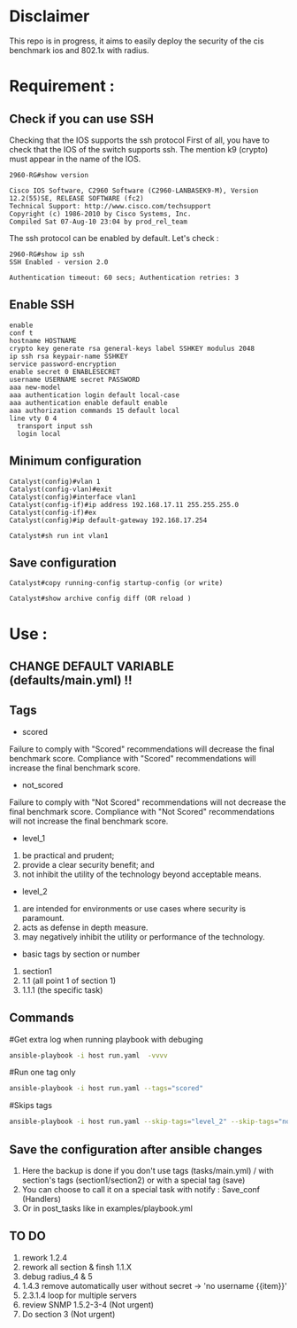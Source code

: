 # Disclaimer 

This repo is in progress, it aims to easily deploy the security of the cis benchmark ios and 802.1x with radius.

# Requirement :

## Check if you can use SSH

Checking that the IOS supports the ssh protocol
First of all, you have to check that the IOS of the switch supports ssh. The mention k9 (crypto) must appear in the name of the IOS.

    2960-RG#show version

    Cisco IOS Software, C2960 Software (C2960-LANBASEK9-M), Version 12.2(55)SE, RELEASE SOFTWARE (fc2)
    Technical Support: http://www.cisco.com/techsupport
    Copyright (c) 1986-2010 by Cisco Systems, Inc.
    Compiled Sat 07-Aug-10 23:04 by prod_rel_team



The ssh protocol can be enabled by default. Let's check :

    2960-RG#show ip ssh
    SSH Enabled - version 2.0

    Authentication timeout: 60 secs; Authentication retries: 3

## Enable SSH 

    enable
    conf t
    hostname HOSTNAME
    crypto key generate rsa general-keys label SSHKEY modulus 2048
    ip ssh rsa keypair-name SSHKEY
    service password-encryption
    enable secret 0 ENABLESECRET 
    username USERNAME secret PASSWORD 
    aaa new-model
    aaa authentication login default local-case
    aaa authentication enable default enable
    aaa authorization commands 15 default local
    line vty 0 4
      transport input ssh
      login local

## Minimum configuration

    Catalyst(config)#vlan 1
    Catalyst(config-vlan)#exit
    Catalyst(config)#interface vlan1
    Catalyst(config-if)#ip address 192.168.17.11 255.255.255.0
    Catalyst(config-if)#ex
    Catalyst(config)#ip default-gateway 192.168.17.254

    Catalyst#sh run int vlan1

## Save configuration

    Catalyst#copy running-config startup-config (or write)

    Catalyst#show archive config diff (OR reload )

# Use :

## CHANGE DEFAULT VARIABLE (defaults/main.yml) !!

## Tags 

* scored

Failure to comply with "Scored" recommendations will decrease the final benchmark score.
Compliance with "Scored" recommendations will increase the final benchmark score.

* not_scored

Failure to comply with "Not Scored" recommendations will not decrease the final
benchmark score. Compliance with "Not Scored" recommendations will not increase the
final benchmark score.

* level_1
1. be practical and prudent;
2. provide a clear security benefit; and
3. not inhibit the utility of the technology beyond acceptable means.

* level_2
1. are intended for environments or use cases where security is paramount.
2. acts as defense in depth measure.
3. may negatively inhibit the utility or performance of the technology.

* basic tags by section or number
1. section1 
2. 1.1 (all point 1 of section 1)
3. 1.1.1 (the specific task)

## Commands

#Get extra log when running playbook with debuging
```Bash
ansible-playbook -i host run.yaml  -vvvv
```

#Run one tag only
```Bash
ansible-playbook -i host run.yaml --tags="scored"
```

#Skips tags
```Bash
ansible-playbook -i host run.yaml --skip-tags="level_2" --skip-tags="not_scored"
```

## Save the configuration after ansible changes

1. Here the backup is done if you don't use tags (tasks/main.yml) / with section's tags (section1/section2) or with a special tag (save)
2. You can choose to call it on a special task with notify : Save_conf (Handlers)
3. Or in post_tasks like in examples/playbook.yml

## TO DO 

1. rework 1.2.4
2. rework all section & finsh 1.1.X
3. debug radius_4 & 5
4. 1.4.3 remove automatically user without secret -> 'no username {{item}}'
5. 2.3.1.4 loop for multiple servers
5. review SNMP 1.5.2-3-4 (Not urgent)
6. Do section 3 (Not urgent)
